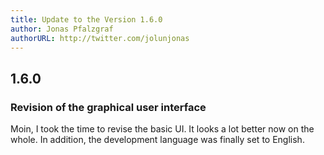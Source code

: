 ```yaml
---
title: Update to the Version 1.6.0
author: Jonas Pfalzgraf
authorURL: http://twitter.com/jolunjonas
---
```



## 1.6.0

### Revision of the graphical user interface

Moin, I took the time to revise the basic UI. It looks a lot better now on the whole. In addition, the development language was finally set to English.
